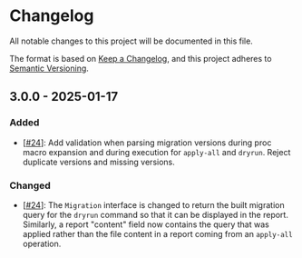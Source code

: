 # Changelog

All notable changes to this project will be documented in this file.

The format is based on [Keep a Changelog](https://keepachangelog.com/en/1.0.0/),
and this project adheres to [Semantic Versioning](https://semver.org/spec/v2.0.0.html).

## 3.0.0 - 2025-01-17

### Added
* [[#24]]: Add validation when parsing migration versions during proc macro expansion and during
           execution for `apply-all` and `dryrun`.  Reject duplicate versions and missing versions.

### Changed
* [[#24]]: The `Migration` interface is changed to return the built migration query for the `dryrun`
           command so that it can be displayed in the report.  Similarly, a report "content" field
           now contains the query that was applied rather than the file content in a report coming
           from an `apply-all` operation.

[#24]: https://github.com/quasi-coherent/tern/pull/24
